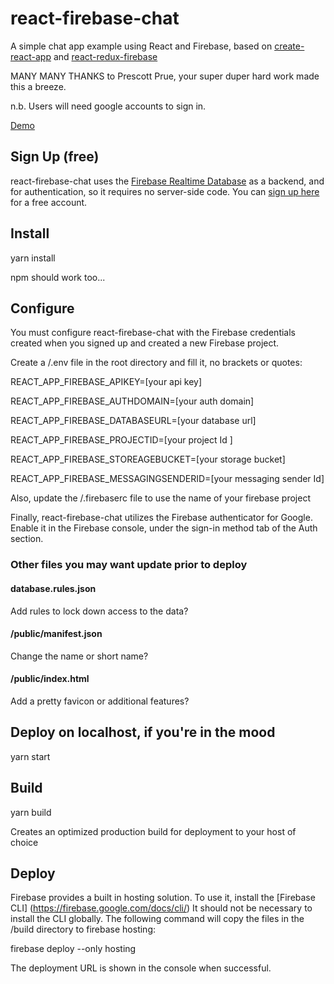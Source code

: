 # react-firebase-chat

A simple chat app example using React and Firebase, based on [create-react-app](https://github.com/facebook/create-react-app) and [react-redux-firebase](https://github.com/prescottprue/react-redux-firebase/)

MANY MANY THANKS to Prescott Prue, your super duper hard work made this a breeze.

n.b. Users will need google accounts to sign in.

[Demo](https://react-firebase-chat-70982.firebaseapp.com/signin)


## Sign Up (free)

react-firebase-chat uses the [Firebase Realtime Database](https://firebase.google.com/docs/database/?utm_source=firechat)
as a backend, and for authentication, so it requires no server-side code. You can
[sign up here](https://console.firebase.google.com/?utm_source=firechat) for a free account.


## Install

yarn install

npm should work too...


## Configure

You must configure react-firebase-chat with the Firebase credentials created when you signed up and created a new Firebase project.

Create a /.env file in the root directory and fill it, no brackets or quotes:

REACT_APP_FIREBASE_APIKEY=[your api key]

REACT_APP_FIREBASE_AUTHDOMAIN=[your auth domain]

REACT_APP_FIREBASE_DATABASEURL=[your database url]

REACT_APP_FIREBASE_PROJECTID=[your project Id ]

REACT_APP_FIREBASE_STOREAGEBUCKET=[your storage bucket]

REACT_APP_FIREBASE_MESSAGINGSENDERID=[your messaging sender Id]


Also, update the /.firebaserc file to use the name of your firebase project

Finally, react-firebase-chat utilizes the Firebase authenticator for Google.
Enable it in the Firebase console, under the sign-in method tab of the Auth section.


### Other files you may want update prior to deploy

#### database.rules.json
Add rules to lock down access to the data?

#### /public/manifest.json
Change the name or short name?

#### /public/index.html
Add a pretty favicon or additional features?

## Deploy on localhost, if you're in the mood

yarn start


## Build

yarn build

Creates an optimized production build for deployment to your host of choice

## Deploy

Firebase provides a built in hosting solution. To use it, install the [Firebase CLI] (https://firebase.google.com/docs/cli/)
It should not be necessary to install the CLI globally.
The following command will copy the files in the /build directory to firebase hosting:

firebase deploy --only hosting

The deployment URL is shown in the console when successful.
